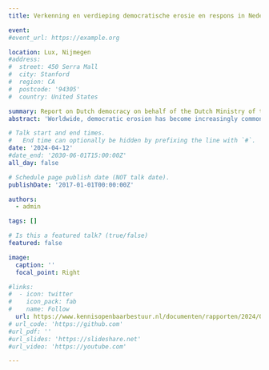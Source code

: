 ```yaml
---
title: Verkenning en verdieping democratische erosie en respons in Nederland

event: 
#event_url: https://example.org

location: Lux, Nijmegen
#address:
#  street: 450 Serra Mall
#  city: Stanford
#  region: CA
#  postcode: '94305'
#  country: United States

summary: Report on Dutch democracy on behalf of the Dutch Ministry of the Interior
abstract: 'Worldwide, democratic erosion has become increasingly common in the last decade, scientific studies such as that of the V-Dem institute signal. Remarkably, democratic erosion is not limited to younger or electoral democracies. Signs of democratic erosion are also visible in older and liberal democracies. The fact that democratic erosion can also occur in established liberal democracies (think of the United States, Poland and Hungary, once the examples of successful democratisation in Europe), raises the question whether there are traces of democratic erosion in the Netherlands. And if so, what (re)actions and acts are likely to keep democracy sustainable and resilient? Led by researchers from Radboud University, a group of renowned Dutch scholars is mapping what signs of democratic erosion are, what contributes to the resilience of democracies against it and how to assess the Netherlands from that perspective. They examine constitutional and institutional frameworks, behaviour of actors in the political-administrative and social domain, the role of citizens, cross-border undermining of democracies and democratic norms and standards.'  

# Talk start and end times.
#   End time can optionally be hidden by prefixing the line with `#`.
date: '2024-04-12'
#date_end: '2030-06-01T15:00:00Z'
all_day: false

# Schedule page publish date (NOT talk date).
publishDate: '2017-01-01T00:00:00Z'

authors:
  - admin

tags: []

# Is this a featured talk? (true/false)
featured: false

image:
  caption: ''
  focal_point: Right

#links:
#  - icon: twitter
#    icon_pack: fab
#    name: Follow
  url: https://www.kennisopenbaarbestuur.nl/documenten/rapporten/2024/04/12/verkenning-en-verdieping-democratische-erosie-en-respons-in-nederland
# url_code: 'https://github.com'
#url_pdf: ''
#url_slides: 'https://slideshare.net'
#url_video: 'https://youtube.com'

---
```

